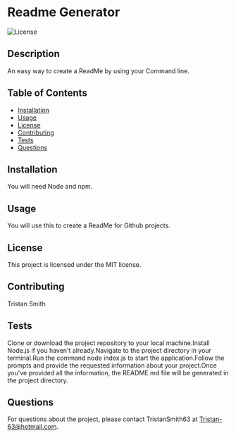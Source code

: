 
# Readme Generator

![License](https://img.shields.io/badge/License-MIT-blue.svg)

## Description
An easy way to create a ReadMe by using your Command line.

## Table of Contents
- [Installation](#installation)
- [Usage](#usage)
- [License](#license)
- [Contributing](#contributing)
- [Tests](#tests)
- [Questions](#questions)

## Installation
You will need Node and npm.

## Usage
You will use this to create a ReadMe for Github projects.


## License
This project is licensed under the MIT license.


## Contributing
Tristan Smith

## Tests
Clone or download the project repository to your local machine.Install Node.js if you haven't already.Navigate to the project directory in your terminal.Run the command node index.js to start the application.Follow the prompts and provide the requested information about your project.Once you've provided all the information, the README.md file will be generated in the project directory.

## Questions
For questions about the project, please contact TristanSmith63 at Tristan-63@hotmail.com.
